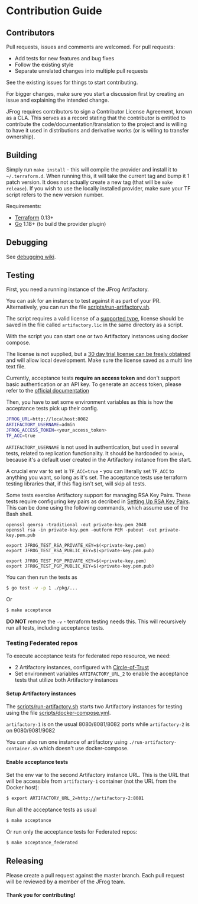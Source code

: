 # Contribution Guide

## Contributors

Pull requests, issues and comments are welcomed. For pull requests:

* Add tests for new features and bug fixes
* Follow the existing style
* Separate unrelated changes into multiple pull requests

See the existing issues for things to start contributing.

For bigger changes, make sure you start a discussion first by creating an issue and explaining the intended change.

JFrog requires contributors to sign a Contributor License Agreement, known as a CLA. This serves as a record stating that the contributor is entitled to contribute the code/documentation/translation to the project and is willing to have it used in distributions and derivative works (or is willing to transfer ownership).

## Building

Simply run `make install` - this will compile the provider and install it to `~/.terraform.d`. When running this, it will take the current tag and bump it 1 patch version. It does not actually create a new tag (that will be `make release`). If you wish to use the locally installed provider, make sure your TF script refers to the new version number.

Requirements:
- [Terraform](https://www.terraform.io/downloads.html) 0.13+
- [Go](https://golang.org/doc/install) 1.18+ (to build the provider plugin)

## Debugging

See [debugging wiki](https://github.com/jfrog/terraform-provider-artifactory/wiki/Debugging).

## Testing

First, you need a running instance of the JFrog Artifactory.

You can ask for an instance to test against it as part of your PR. Alternatively, you can run the file [scripts/run-artifactory.sh](scripts/run-artifactory.sh).

The script requires a valid license of a [supported type](https://github.com/jfrog/terraform-provider-artifactory#license-requirements), license should be saved in the file called `artifactory.lic` in the same directory as a script.

With the script you can start one or two Artifactory instances using docker compose.

The license is not supplied, but a [30 day trial license can be freely obtained](https://jfrog.com/start-free/#hosted) and will allow local development. Make sure the license saved as a multi line text file.

Currently, acceptance tests **require an access token** and don't support basic authentication or an API key. To generate an access token, please refer to the [official documentation](https://www.jfrog.com/confluence/display/JFROG/Access+Tokens#AccessTokens-GeneratingAdminTokens)

Then, you have to set some environment variables as this is how the acceptance tests pick up their config.

```sh
JFROG_URL=http://localhost:8082
ARTIFACTORY_USERNAME=admin
JFROG_ACCESS_TOKEN=<your_access_token>
TF_ACC=true
```
`ARTIFACTORY_USERNAME` is not used in authentication, but used in several tests, related to replication functionality. It should be hardcoded to `admin`, because it's a default user created in the Artifactory instance from the start.

A crucial env var to set is `TF_ACC=true` - you can literally set `TF_ACC` to anything you want, so long as it's set. The acceptance tests use terraform testing libraries that, if this flag isn't set, will skip all tests.

Some tests exercise Artifactory support for managing RSA Key Pairs. These tests require configuring key pairs as decribed in [Setting Up RSA Key Pairs](https://jfrog.com/help/r/jfrog-artifactory-documentation/setting-up-rsa-key-pairs). This can be done using the following commands, which assume use of the Bash shell.

```
openssl genrsa -traditional -out private-key.pem 2048
openssl rsa -in private-key.pem -outform PEM -pubout -out private-key.pem.pub

export JFROG_TEST_RSA_PRIVATE_KEY=$(<private-key.pem)
export JFROG_TEST_RSA_PUBLIC_KEY=$(<private-key.pem.pub)

export JFROG_TEST_PGP_PRIVATE_KEY=$(<private-key.pem)
export JFROG_TEST_PGP_PUBLIC_KEY=$(<private-key.pem.pub)
```

You can then run the tests as

```sh
$ go test -v -p 1 ./pkg/...
```

Or

```sh
$ make acceptance
```

**DO NOT** remove the `-v` - terraform testing needs this. This will recursively run all tests, including acceptance tests.

### Testing Federated repos

To execute acceptance tests for federated repo resource, we need:
- 2 Artifactory instances, configured with [Circle-of-Trust](https://www.jfrog.com/confluence/display/JFROG/Access+Tokens#AccessTokens-CircleofTrust(Cross-InstanceAuthentication))
- Set environment variables `ARTIFACTORY_URL_2` to enable the acceptance tests that utilize both Artifactory instances

#### Setup Artifactory instances

The [scripts/run-artifactory.sh](scripts/run-artifactory.sh) starts two Artifactory instances for testing using the file [scripts/docker-compose.yml](scripts/docker-compose.yml).

`artifactory-1` is on the usual 8080/8081/8082 ports while `artifactory-2` is on 9080/9081/9082

You can also run one instance of artifactory using `./run-artifactory-container.sh` which doesn't use docker-compose.

#### Enable acceptance tests

Set the env var to the second Artifactory instance URL. This is the URL that will be accessible from `artifactory-1` container (not the URL from the Docker host):
```sh
$ export ARTIFACTORY_URL_2=http://artifactory-2:8081
```

Run all the acceptance tests as usual
```sh
$ make acceptance
```

Or run only the acceptance tests for Federated repos:
```sh
$ make acceptance_federated
```

## Releasing

Please create a pull request against the master branch. Each pull request will be reviewed by a member of the JFrog team.

#### Thank you for contributing!
